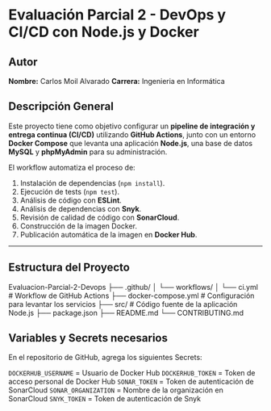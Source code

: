 # Evaluación Parcial 2 - DevOps y CI/CD con Node.js y Docker

## Autor

**Nombre:** Carlos Moil Alvarado
**Carrera:** Ingenieria en Informática

## Descripción General

Este proyecto tiene como objetivo configurar un **pipeline de integración y entrega continua (CI/CD)** utilizando **GitHub Actions**, junto con un entorno **Docker Compose** que levanta una aplicación **Node.js**, una base de datos **MySQL** y **phpMyAdmin** para su administración.

El workflow automatiza el proceso de:
1. Instalación de dependencias (`npm install`).
2. Ejecución de tests (`npm test`).
3. Análisis de código con **ESLint**.
4. Análisis de dependencias con **Snyk**.
5. Revisión de calidad de código con **SonarCloud**.
6. Construcción de la imagen Docker.
7. Publicación automática de la imagen en **Docker Hub**.

---

## Estructura del Proyecto

Evaluacion-Parcial-2-Devops
├── .github/
│ └── workflows/
│ └── ci.yml # Workflow de GitHub Actions
├── docker-compose.yml # Configuración para levantar los servicios
├── src/ # Código fuente de la aplicación Node.js
├── package.json
├── README.md
└── CONTRIBUTING.md

## Variables y Secrets necesarios

En el repositorio de GitHub, agrega los siguientes Secrets:

 `DOCKERHUB_USERNAME` = Usuario de Docker Hub
 `DOCKERHUB_TOKEN` = Token de acceso personal de Docker Hub
 `SONAR_TOKEN` = Token de autenticación de SonarCloud
 `SONAR_ORGANIZATION` = Nombre de la organización en SonarCloud
 `SNYK_TOKEN` = Token de autenticación de Snyk